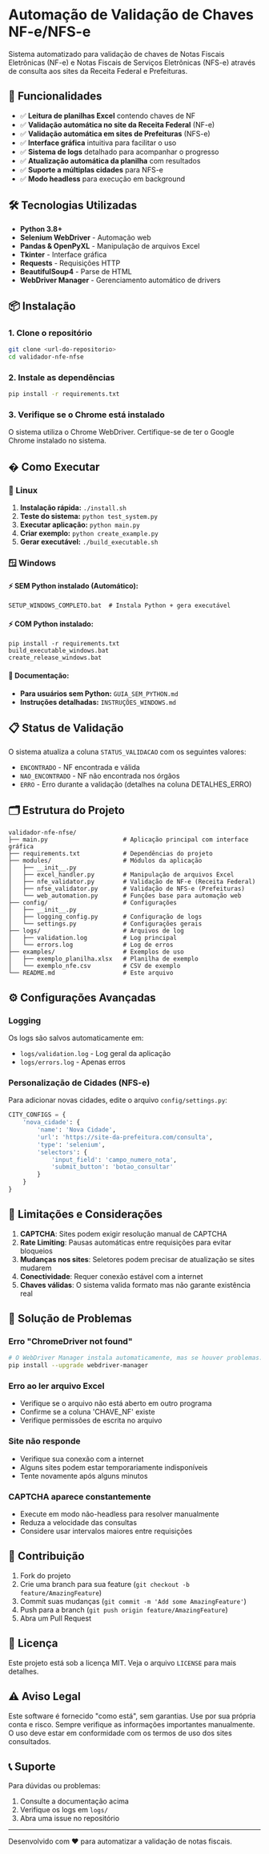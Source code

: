# Automação de Validação de Chaves NF-e/NFS-e

Sistema automatizado para validação de chaves de Notas Fiscais Eletrônicas (NF-e) e Notas Fiscais de Serviços Eletrônicas (NFS-e) através de consulta aos sites da Receita Federal e Prefeituras.

## 🚀 Funcionalidades

- ✅ **Leitura de planilhas Excel** contendo chaves de NF
- ✅ **Validação automática no site da Receita Federal** (NF-e)  
- ✅ **Validação automática em sites de Prefeituras** (NFS-e)
- ✅ **Interface gráfica** intuitiva para facilitar o uso
- ✅ **Sistema de logs** detalhado para acompanhar o progresso
- ✅ **Atualização automática da planilha** com resultados
- ✅ **Suporte a múltiplas cidades** para NFS-e
- ✅ **Modo headless** para execução em background

## 🛠️ Tecnologias Utilizadas

- **Python 3.8+**
- **Selenium WebDriver** - Automação web
- **Pandas & OpenPyXL** - Manipulação de arquivos Excel
- **Tkinter** - Interface gráfica
- **Requests** - Requisições HTTP
- **BeautifulSoup4** - Parse de HTML
- **WebDriver Manager** - Gerenciamento automático de drivers

## 📦 Instalação

### 1. Clone o repositório
```bash
git clone <url-do-repositorio>
cd validador-nfe-nfse
```

### 2. Instale as dependências
```bash
pip install -r requirements.txt
```

### 3. Verifique se o Chrome está instalado
O sistema utiliza o Chrome WebDriver. Certifique-se de ter o Google Chrome instalado no sistema.

## � Como Executar

### 🐧 Linux
1. **Instalação rápida:** `./install.sh`
2. **Teste do sistema:** `python test_system.py`
3. **Executar aplicação:** `python main.py`
4. **Criar exemplo:** `python create_example.py`
5. **Gerar executável:** `./build_executable.sh`

### 🪟 Windows

#### ⚡ SEM Python instalado (Automático):
```batch
SETUP_WINDOWS_COMPLETO.bat  # Instala Python + gera executável
```

#### ⚡ COM Python instalado:
```batch
pip install -r requirements.txt
build_executable_windows.bat
create_release_windows.bat
```

#### 📖 Documentação:
- **Para usuários sem Python:** `GUIA_SEM_PYTHON.md`
- **Instruções detalhadas:** `INSTRUÇÕES_WINDOWS.md`

## 📋 Status de Validação

O sistema atualiza a coluna `STATUS_VALIDACAO` com os seguintes valores:

- `ENCONTRADO` - NF encontrada e válida
- `NAO_ENCONTRADO` - NF não encontrada nos órgãos
- `ERRO` - Erro durante a validação (detalhes na coluna DETALHES_ERRO)

## 🗂️ Estrutura do Projeto

```
validador-nfe-nfse/
├── main.py                     # Aplicação principal com interface gráfica
├── requirements.txt            # Dependências do projeto
├── modules/                    # Módulos da aplicação
│   ├── __init__.py
│   ├── excel_handler.py        # Manipulação de arquivos Excel
│   ├── nfe_validator.py        # Validação de NF-e (Receita Federal)
│   ├── nfse_validator.py       # Validação de NFS-e (Prefeituras)
│   └── web_automation.py       # Funções base para automação web
├── config/                     # Configurações
│   ├── __init__.py
│   ├── logging_config.py       # Configuração de logs
│   └── settings.py             # Configurações gerais
├── logs/                       # Arquivos de log
│   ├── validation.log          # Log principal
│   └── errors.log              # Log de erros
├── examples/                   # Exemplos de uso
│   ├── exemplo_planilha.xlsx   # Planilha de exemplo
│   └── exemplo_nfe.csv         # CSV de exemplo
└── README.md                   # Este arquivo
```

## ⚙️ Configurações Avançadas

### Logging

Os logs são salvos automaticamente em:
- `logs/validation.log` - Log geral da aplicação
- `logs/errors.log` - Apenas erros

### Personalização de Cidades (NFS-e)

Para adicionar novas cidades, edite o arquivo `config/settings.py`:

```python
CITY_CONFIGS = {
    'nova_cidade': {
        'name': 'Nova Cidade',
        'url': 'https://site-da-prefeitura.com/consulta',
        'type': 'selenium',
        'selectors': {
            'input_field': 'campo_numero_nota',
            'submit_button': 'botao_consultar'
        }
    }
}
```

## 🚨 Limitações e Considerações

1. **CAPTCHA**: Sites podem exigir resolução manual de CAPTCHA
2. **Rate Limiting**: Pausas automáticas entre requisições para evitar bloqueios
3. **Mudanças nos sites**: Seletores podem precisar de atualização se sites mudarem
4. **Conectividade**: Requer conexão estável com a internet
5. **Chaves válidas**: O sistema valida formato mas não garante existência real

## 🔧 Solução de Problemas

### Erro "ChromeDriver not found"
```bash
# O WebDriver Manager instala automaticamente, mas se houver problemas:
pip install --upgrade webdriver-manager
```

### Erro ao ler arquivo Excel
- Verifique se o arquivo não está aberto em outro programa
- Confirme se a coluna 'CHAVE_NF' existe
- Verifique permissões de escrita no arquivo

### Site não responde
- Verifique sua conexão com a internet
- Alguns sites podem estar temporariamente indisponíveis
- Tente novamente após alguns minutos

### CAPTCHA aparece constantemente
- Execute em modo não-headless para resolver manualmente
- Reduza a velocidade das consultas
- Considere usar intervalos maiores entre requisições

## 🤝 Contribuição

1. Fork do projeto
2. Crie uma branch para sua feature (`git checkout -b feature/AmazingFeature`)
3. Commit suas mudanças (`git commit -m 'Add some AmazingFeature'`)
4. Push para a branch (`git push origin feature/AmazingFeature`)
5. Abra um Pull Request

## 📝 Licença

Este projeto está sob a licença MIT. Veja o arquivo `LICENSE` para mais detalhes.

## ⚠️ Aviso Legal

Este software é fornecido "como está", sem garantias. Use por sua própria conta e risco. Sempre verifique as informações importantes manualmente. O uso deve estar em conformidade com os termos de uso dos sites consultados.

## 📞 Suporte

Para dúvidas ou problemas:
1. Consulte a documentação acima
2. Verifique os logs em `logs/`
3. Abra uma issue no repositório

---

Desenvolvido com ❤️ para automatizar a validação de notas fiscais.